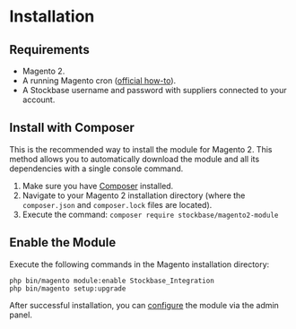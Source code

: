 # Installation

## Requirements

* Magento 2.
* A running Magento cron ([official how-to](http://devdocs.magento.com/guides/v2.0/config-guide/cli/config-cli-subcommands-cron.html)).
* A Stockbase username and password with suppliers connected to your account.


## Install with Composer

This is the recommended way to install the module for Magento 2. This method allows you to automatically download the 
module and all its dependencies with a single console command.

1. Make sure you have [Composer](https://getcomposer.org/) installed.
2. Navigate to your Magento 2 installation directory (where the `composer.json` and `composer.lock` files are located).
3. Execute the command: `composer require stockbase/magento2-module`

## Enable the Module

Execute the following commands in the Magento installation directory:  

```
php bin/magento module:enable Stockbase_Integration
php bin/magento setup:upgrade
``` 

After successful installation, you can [configure](#configuration) the module via the admin panel.
